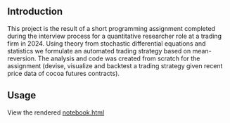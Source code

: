 ## Introduction

This project is the result of a short programming assignment completed during the interview process for a quantitative researcher role at a trading firm in 2024. Using theory from stochastic differential equations and statistics we formulate an automated trading strategy based on mean-reversion. The analysis and code was created from scratch for the assignment (devise, visualize and backtest a trading strategy given recent price data of cocoa futures contracts).

## Usage

View the rendered [notebook.html](https://daefigueroa.github.io/futures-assignment/notebook.html)
